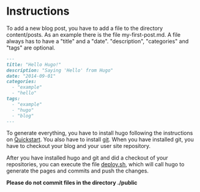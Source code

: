 # Instructions
To add a new blog post, you have to add a file to the directory content/posts.
As an example there is the file my-first-post.md.
A file always has to have a "title" and a "date".
"description", "categories" and "tags" are optional.

```markdown
---
title: "Hello Hugo!"
description: "Saying 'Hello' from Hugo"
date: "2014-09-01"
categories:
  - "example"
  - "hello"
tags:
  - "example"
  - "hugo"
  - "blog"
---
```

To generate everything, you have to install hugo following the instructions on [Quickstart](https://gohugo.io/getting-started/quick-start/).
You also have to install [git](https://www.git-scm.com).
When you have installed git, you have to checkout your blog and your user site repository.

After you have installed hugo and git and did a checkout of your repositories, you can execute the file [deploy.sh](./deploy.sh), which will call hugo to generate the pages and commits and push the changes.

**Please do not commit files in the directory ./public**
